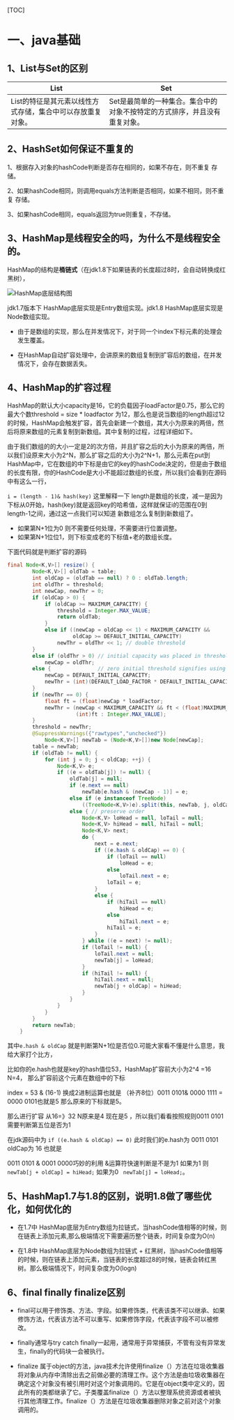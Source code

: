[TOC]



# 一、java基础

## 1、List与Set的区别

| List                                                       | Set                                                          |
| ---------------------------------------------------------- | ------------------------------------------------------------ |
| List的特征是其元素以线性方式存储，集合中可以存放重复对象。 | Set是最简单的一种集合。集合中的对象不按特定的方式排序，并且没有重复对象。 |

## 2、HashSet如何保证不重复的

1、根据存入对象的hashCode判断是否存在相同的，如果不存在，则不重复 存储。

2、如果hashCode相同，则调用equals方法判断是否相同，如果不相同，则不重复 存储。

3、如果hashCode相同，equals返回为true则重复，不存储。

## 3、HashMap是线程安全的吗，为什么不是线程安全的。

HashMap的结构是**桶链式**（在jdk1.8下如果链表的长度超过8时，会自动转换成红黑树），

![HashMap底层结构图](https://images2018.cnblogs.com/blog/884911/201803/884911-20180310143539126-1478791518.jpg)

jdk1.7版本下 HashMap底层实现是Entry数组实现。jdk1.8 HashMap底层实现是Node数组实现。

- 由于是数组的实现，那么在并发情况下，对于同一个index下标元素的处理会发生覆盖。

- 在HashMap自动扩容处理中，会讲原来的数组复制到扩容后的数组，在并发情况下，会存在数据丢失。

## 4、HashMap的扩容过程

HashMap的默认大小capacity是16，它的负载因子loadFactor是0.75，那么它的最大个数threshold = size * loadfactor 为12，那么也是说当数组的length超过12的时候，HashMap会触发扩容，首先会新建一个数组，其大小为原来的两倍，然后将原来数组的元素复制到新数组。其中复制的过程，过程详细如下。

由于我们数组的的大小一定是2的次方倍，并且扩容之后的大小为原来的两倍，所以我们设原来大小为2^N，那么扩容之后的大小为2^N+1，那么元素在put到HashMap中，它在数组的中下标是由它的key的hashCode决定的，但是由于数组的长度有限，你的HashCode是大小不能超过数组的长度，所以我们会看到在源码中有这么一行，

`i = (length - 1)& hash(key)` 这里解释一下  length是数组的长度，减一是因为下标从0开始，hash(key)就是返回key的哈希值，这样就保证i的范围在0到length-1之间，通过这一点我们可以知道 新数组怎么复制到新数组了。

- 如果第N+1位为0  则不需要任何处理，不需要进行位置调整。
- 如果第N+1位位1，则下标变成老的下标值+老的数组长度。

下面代码就是判断扩容的源码

```java
final Node<K,V>[] resize() {
        Node<K,V>[] oldTab = table;
        int oldCap = (oldTab == null) ? 0 : oldTab.length;
        int oldThr = threshold;
        int newCap, newThr = 0;
        if (oldCap > 0) {
            if (oldCap >= MAXIMUM_CAPACITY) {
                threshold = Integer.MAX_VALUE;
                return oldTab;
            }
            else if ((newCap = oldCap << 1) < MAXIMUM_CAPACITY &&
                     oldCap >= DEFAULT_INITIAL_CAPACITY)
                newThr = oldThr << 1; // double threshold
        }
        else if (oldThr > 0) // initial capacity was placed in threshold
            newCap = oldThr;
        else {               // zero initial threshold signifies using defaults
            newCap = DEFAULT_INITIAL_CAPACITY;
            newThr = (int)(DEFAULT_LOAD_FACTOR * DEFAULT_INITIAL_CAPACITY);
        }
        if (newThr == 0) {
            float ft = (float)newCap * loadFactor;
            newThr = (newCap < MAXIMUM_CAPACITY && ft < (float)MAXIMUM_CAPACITY ?
                      (int)ft : Integer.MAX_VALUE);
        }
        threshold = newThr;
        @SuppressWarnings({"rawtypes","unchecked"})
            Node<K,V>[] newTab = (Node<K,V>[])new Node[newCap];
        table = newTab;
        if (oldTab != null) {
            for (int j = 0; j < oldCap; ++j) {
                Node<K,V> e;
                if ((e = oldTab[j]) != null) {
                    oldTab[j] = null;
                    if (e.next == null)
                        newTab[e.hash & (newCap - 1)] = e;
                    else if (e instanceof TreeNode)
                        ((TreeNode<K,V>)e).split(this, newTab, j, oldCap);
                    else { // preserve order
                        Node<K,V> loHead = null, loTail = null;
                        Node<K,V> hiHead = null, hiTail = null;
                        Node<K,V> next;
                        do {
                            next = e.next;
                            if ((e.hash & oldCap) == 0) {
                                if (loTail == null)
                                    loHead = e;
                                else
                                    loTail.next = e;
                                loTail = e;
                            }
                            else {
                                if (hiTail == null)
                                    hiHead = e;
                                else
                                    hiTail.next = e;
                                hiTail = e;
                            }
                        } while ((e = next) != null);
                        if (loTail != null) {
                            loTail.next = null;
                            newTab[j] = loHead;
                        }
                        if (hiTail != null) {
                            hiTail.next = null;
                            newTab[j + oldCap] = hiHead;
                        }
                    }
                }
            }
        }
        return newTab;
    }
```

其中`e.hash & oldCap` 就是判断第N+1位是否位0.可能大家看不懂是什么意思，我给大家打个比方，

比如你的e.hash也就是key的hash值位53，HashMap扩容前大小为2^4 =16 N=4， 那么扩容前这个元素在数组中的下标

index = 53 & (16-1) 换成2进制运算也就是 （补齐8位）0011 0101& 0000 1111 = 0000 0101也就是5 那么原来的下标就是5。

那么进行扩容 从16=》32  N原来是4 现在是5 ，所以我们看看按照规则0011 0101 需要判断第五位是否为1

在jdk源码中为 `if ((e.hash & oldCap) == 0)` 此时我们的e.hash为 0011 0101 oldCap为 16 也就是

0011 0101 & 0001 0000巧妙的利用 &运算符快速判断是不是为1  如果为1 则 `newTab[j + oldCap] = hiHead;` 如果为0 ` newTab[j] = loHead;`。

## 5、HashMap1.7与1.8的区别，说明1.8做了哪些优化，如何优化的

- 在1.7中 HashMap底层为Entry数组为拉链式，当hashCode值相等的时候，则在链表上添加元素,那么极端情况下需要遍历整个链表，时间复杂度为O(n)

- 在1.8中 HashMap底层为Node数组为拉链式 + 红黑树，当hashCode值相等的时候，则在链表上添加元素，当链表的长度超过8的时候，链表会转红黑树。那么极端情况下，时间复杂度为O(logn)

## 6、final finally finalize区别

- final可以用于修饰类、方法、字段。如果修饰类，代表该类不可以继承、如果修饰方法，代表该方法不可以重写、如果修饰字段，代表该字段不可以被修改。

- finally通常与try catch finally一起用，通常用于异常捕获，不管有没有异常发生，finally的代码块一会被执行。
- finalize 属于object的方法，java技术允许使用finalize（）方法在垃圾收集器将对象从内存中清除出去之前做必要的清理工作。这个方法是由垃圾收集器在确定这个对象没有被引用时对这个对象调用的。它是在object类中定义的，因此所有的类都继承了它。子类覆盖finalize（）方法以整理系统资源或者被执行其他清理工作。finalize（）方法是在垃圾收集器删除对象之前对这个对象调用的。 
